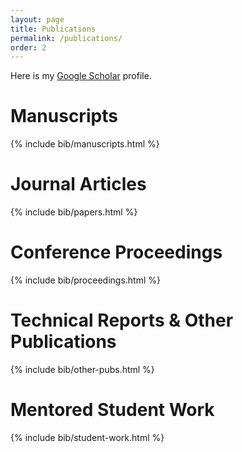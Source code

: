 ```yaml
---
layout: page
title: Publications
permalink: /publications/
order: 2
---
```


Here is my
[Google Scholar](https://scholar.google.com/citations?user=3Ai29GIAAAAJ)
profile.

# Manuscripts
{% include bib/manuscripts.html %}

# Journal Articles
{% include bib/papers.html %}

# Conference Proceedings
{% include bib/proceedings.html %}

# Technical Reports & Other Publications
{% include bib/other-pubs.html %}

# Mentored Student Work
{% include bib/student-work.html %}
